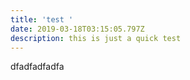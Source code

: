 ```yaml
---
title: 'test '
date: 2019-03-18T03:15:05.797Z
description: this is just a quick test
---
```

dfadfadfadfa
